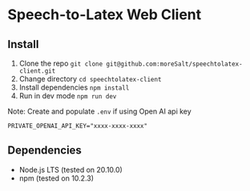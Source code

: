 # Speech-to-Latex Web Client

## Install
1. Clone the repo `git clone git@github.com:moreSalt/speechtolatex-client.git`
2. Change directory `cd speechtolatex-client`
3. Install dependencies `npm install`
4. Run in dev mode `npm run dev`

Note: Create and populate `.env` if using Open AI api key
```
PRIVATE_OPENAI_API_KEY="xxxx-xxxx-xxxx"
```

## Dependencies
- Node.js LTS (tested on 20.10.0)
- npm (tested on 10.2.3)
